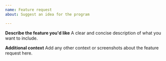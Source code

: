 ```yaml
---
name: Feature request
about: Suggest an idea for the program

---
```


**Describe the feature you'd like**
A clear and concise description of what you want to include.

**Additional context**
Add any other context or screenshots about the feature request here.

